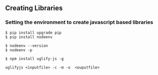 ## Creating Libraries

### Setting the environment to create javascript based libraries


```
$ pip install upgrade pip
$ pip install nodeenv
```

```
$ nodeenv --version
$ nodeenv -p
```

```
$ npm install uglify-js -g
```

```
uglifyjs <inputfile> -c -m -o  <ouputfile>
```
